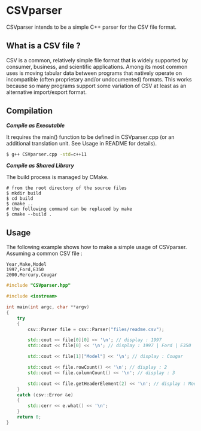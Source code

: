 CSVparser
=========

CSVparser intends to be a simple C++ parser for the CSV file format.

What is a CSV file ?
--------------------

CSV is a common, relatively simple file format that is widely supported by consumer, business, and scientific applications. Among its most common uses is moving tabular data between programs that natively operate on incompatible (often proprietary and/or undocumented) formats. This works because so many programs support some variation of CSV at least as an alternative import/export format.

Compilation
-----------

***Compile as Executable***
   
It requires the main() function to be defined in CSVparser.cpp (or an 
additional translation unit. See Usage in README for details).
```bash
$ g++ CSVparser.cpp -std=c++11
```

***Compile as Shared Library***

The build process is managed by CMake.
```
# from the root directory of the source files
$ mkdir build
$ cd build
$ cmake ..
# the following command can be replaced by make
$ cmake --build .
```

Usage
-----

The following example shows how to make a simple usage of CSVparser.<br />
Assuming a common CSV file :

```
Year,Make,Model
1997,Ford,E350
2000,Mercury,Cougar
```

```c++
#include "CSVparser.hpp"

#include <iostream>

int main(int argc, char **argv)
{
	try
    {
        csv::Parser file = csv::Parser("files/readme.csv");

        std::cout << file[0][0] << '\n'; // display : 1997
        std::cout << file[0] << '\n'; // display : 1997 | Ford | E350

        std::cout << file[1]["Model"] << '\n'; // display : Cougar

        std::cout << file.rowCount() << '\n'; // display : 2
        std::cout << file.columnCount() << '\n'; // display : 3

        std::cout << file.getHeaderElement(2) << '\n'; // display : Model
    }
    catch (csv::Error &e)
    {
        std::cerr << e.what() << '\n';
    }
  	return 0;
}
```